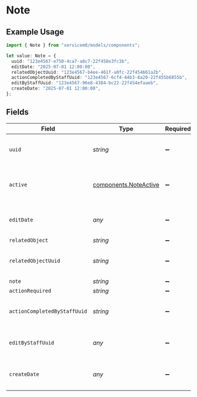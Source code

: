 # Note

## Example Usage

```typescript
import { Note } from "servicem8/models/components";

let value: Note = {
  uuid: "123e4567-e750-4ca7-a8c7-22f458e3fc3b",
  editDate: "2025-07-01 12:00:00",
  relatedObjectUuid: "123e4567-b4ee-461f-a0fc-22f454661a2b",
  actionCompletedByStaffUuid: "123e4567-6cf4-44b3-8a20-22f455b6855b",
  editByStaffUuid: "123e4567-96e8-4384-bc22-22f454efaaeb",
  createDate: "2025-07-01 12:00:00",
};
```

## Fields

| Field                                                          | Type                                                           | Required                                                       | Description                                                    | Example                                                        |
| -------------------------------------------------------------- | -------------------------------------------------------------- | -------------------------------------------------------------- | -------------------------------------------------------------- | -------------------------------------------------------------- |
| `uuid`                                                         | *string*                                                       | :heavy_minus_sign:                                             | Unique identifier for this record                              | 123e4567-e750-4ca7-a8c7-22f458e3fc3b                           |
| `active`                                                       | [components.NoteActive](../../models/components/noteactive.md) | :heavy_minus_sign:                                             | Record active/deleted flag.  Valid values are [0,1]            |                                                                |
| `editDate`                                                     | *any*                                                          | :heavy_minus_sign:                                             | Timestamp at which record was last modified                    | 2025-07-01 12:00:00                                            |
| `relatedObject`                                                | *string*                                                       | :heavy_minus_sign:                                             | N/A                                                            |                                                                |
| `relatedObjectUuid`                                            | *string*                                                       | :heavy_minus_sign:                                             | N/A                                                            | 123e4567-b4ee-461f-a0fc-22f454661a2b                           |
| `note`                                                         | *string*                                                       | :heavy_minus_sign:                                             | N/A                                                            |                                                                |
| `actionRequired`                                               | *string*                                                       | :heavy_minus_sign:                                             | N/A                                                            |                                                                |
| `actionCompletedByStaffUuid`                                   | *string*                                                       | :heavy_minus_sign:                                             | N/A                                                            | 123e4567-6cf4-44b3-8a20-22f455b6855b                           |
| `editByStaffUuid`                                              | *any*                                                          | :heavy_minus_sign:                                             | UUID of Staff Member who last modified record                  | 123e4567-96e8-4384-bc22-22f454efaaeb                           |
| `createDate`                                                   | *any*                                                          | :heavy_minus_sign:                                             | Timestamp at which record was last modified                    | 2025-07-01 12:00:00                                            |